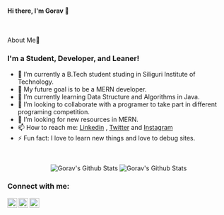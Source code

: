 #### Hi there, I'm Gorav 👋

<br>

About Me🚀

### I'm a Student, Developer, and Leaner!
- 🔭 I’m currently a B.Tech student studing in Siliguri Institute of Technology.
- 🌱 My future goal is to be a MERN developer.
- 🌱 I’m currently learning Data Structure and Algorithms in Java.
- 👯 I’m looking to collaborate with a programer to take part in different programing competition.
- 🤔 I’m looking for new resources in MERN.
- 📫 How to reach me: [Linkedin](https://www.linkedin.com/in/gorav-agarwal-915780194/) , [Twitter](https://twitter.com/Gourav8152) and [Instagram](https://instagram.com/Gourav8152)
- ⚡ Fun fact: I love to learn new things and love to debug sites.

<br />


<p align="center">
<img alt="Gorav's Github Stats" src="https://github-readme-stats.vercel.app/api?username=Gourav8152-ai&show_icons=true&hide_border=true&theme=radical" />
<img alt="Gorav's Github Stats" src="https://github-readme-stats.vercel.app/api/top-langs?username=Gourav8152-ai&show_icons=true&hide_border=true&theme=radical" />
<!-- <img alt="Gorav's Github Stats" src="https://github-readme-stats.vercel.app/api/wakatime?username=Gourav8152-ai&show_icons=true&hide_border=true&theme=radical" /> -->
</p>

[twitter]: https://twitter.com/Gourav8152
[instagram]: https://instagram.com/Gourav8152
[linkedin]: https://www.linkedin.com/in/gorav-agarwal-915780194/

### Connect with me:

[<img align="left" alt="Gourav8152 | Twitter" width="22px" src="https://cdn.jsdelivr.net/npm/simple-icons@v3/icons/twitter.svg" />][twitter]
[<img align="left" alt="gorav-agarwal-915780194/ | LinkedIn" width="22px" src="https://cdn.jsdelivr.net/npm/simple-icons@v3/icons/linkedin.svg" />][linkedin]
[<img align="left" alt="Gourav8152 | Instagram" width="22px" src="https://cdn.jsdelivr.net/npm/simple-icons@v3/icons/instagram.svg" />][instagram]
